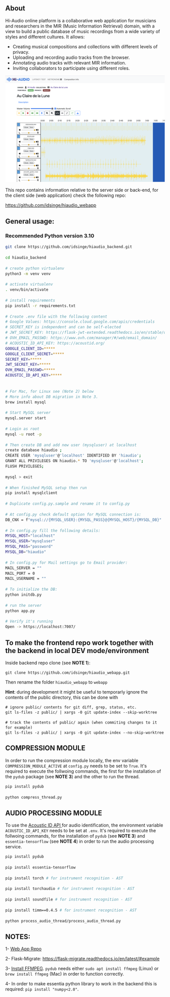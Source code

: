 ## About

Hi-Audio online platform is a collaborative web application for musicians and researchers in the MIR (Music Information Retrieval) domain, with a view to build a public database of music recordings from a wide variety of styles and different cultures. It allows:

- Creating musical compositions and collections with different levels of privacy.
- Uploading and recording audio tracks from the browser.
- Annotating audio tracks with relevant MIR information.
- Inviting collaborators to participate using different roles.

![screenshot](doc/screenshot.png)

This repo contains information relative to the server side or back-end, for the client side (web application) check the following repo:

https://github.com/idsinge/hiaudio_webapp


## General usage:

### Recommended Python version 3.10


```bash
git clone https://github.com/idsinge/hiaudio_backend.git

cd hiaudio_backend

# create python virtualenv
python3 -m venv venv

# activate virtualenv
. venv/bin/activate

# install requirements
pip install -r requirements.txt

# Create .env file with the following content
# Google Values: https://console.cloud.google.com/apis/credentials
# SECRET_KEY is independent and can be self-elected
# JWT_SECRET_KEY: https://flask-jwt-extended.readthedocs.io/en/stable/options.html#JWT_SECRET_KEY
# OVH_EMAIL_PASSWD: https://www.ovh.com/manager/#/web/email_domain/
# ACOUSTIC_ID_API_KEY: https://acoustid.org/
GOOGLE_CLIENT_ID=*****
GOOGLE_CLIENT_SECRET=*****
SECRET_KEY=*****
JWT_SECRET_KEY=*****
OVH_EMAIL_PASSWD=*****
ACOUSTIC_ID_API_KEY=*****


# For Mac, for Linux see (Note 2) below
# More info about DB migration in Note 3.
brew install mysql

# Start MySQL server
mysql.server start

# Login as root
mysql -u root -p

# Then create DB and add new user (mysqluser) at localhost
create database hiaudio ; 
CREATE USER 'mysqluser'@'localhost' IDENTIFIED BY 'hiaudio';
GRANT ALL PRIVILEGES ON hiaudio.* TO 'mysqluser'@'localhost';
FLUSH PRIVILEGES;

mysql > exit

# When finished MySQL setup then run
pip install mysqlclient

# Duplicate config.py.sample and rename it to config.py

# At config.py check default option for MySQL connection is:
DB_CNX = f"mysql://{MYSQL_USER}:{MYSQL_PASS}@{MYSQL_HOST}/{MYSQL_DB}"

# In config.py fill the following details:
MYSQL_HOST="localhost"
MYSQL_USER="mysqluser"
MYSQL_PASS="password"
MYSQL_DB="hiaudio"

# In config.py for Mail settings go to Email provider:
MAIL_SERVER = ""
MAIL_PORT = 0
MAIL_USERNAME = ""

# To initialize the DB:
python initdb.py

# run the server 
python app.py

# Verify it's running
Open -> https://localhost:7007/

```

## To make the frontend repo work together with the backend in local DEV mode/environment


Inside backend repo clone (see **NOTE 1**):
```
git clone https://github.com/idsinge/hiaudio_webapp.git

```

Then rename the folder `hiaudio_webapp` to `webapp`

**Hint**: during development it might be useful to temporarly ignore the contents of the public directory, this can be done with

```
# ignore public/ contents for git diff, grep, status, etc.
git ls-files -z public/ | xargs -0 git update-index --skip-worktree

# track the contents of public/ again (when commiting changes to it for example)
git ls-files -z public/ | xargs -0 git update-index --no-skip-worktree
```

## COMPRESSION MODULE

In order to run the compression module locally, the env variable `COMPRESSION_MODULE_ACTIVE` at `config.py` needs to be set to `True`. It's required to execute the follwoing commands, the first for the installation of the `pydub` package (see **NOTE 3**) and the other to run the thread. 

```bash
pip install pydub

python compress_thread.py
```


## AUDIO PROCESSING MODULE

To use the [Acoustic ID API ](https://acoustid.org/) for audio identification, the environment variable `ACOUSTIC_ID_API_KEY` needs to be set at `.env`. It's required to execute the follwoing commands, for the installation of `pydub` (see **NOTE 3**) and `essentia-tensorflow` (see **NOTE 4**) in order to run the audio processing service.

```bash
pip install pydub

pip install essentia-tensorflow

pip install torch # for instrument recognition - AST

pip install torchaudio # for instrument recognition - AST

pip install soundfile # for instrument recognition - AST

pip install timm==0.4.5 # for instrument recognition - AST

python process_audio_thread/process_audio_thread.py
```



## NOTES:
1- [Web App Repo](https://github.com/idsinge/hiaudio_webapp)

2- Flask-Migrate: https://flask-migrate.readthedocs.io/en/latest/#example

3- [Install FFMPEG](https://gist.github.com/barbietunnie/47a3de3de3274956617ce092a3bc03a1). `pydub` needs either `sudo apt install ffmpeg` (Linux) or `brew install ffmpeg` (Mac) in order to function correctly. 

4- In order to make essentia python library to work in the backend this is required: `pip install "numpy<2.0"`.
